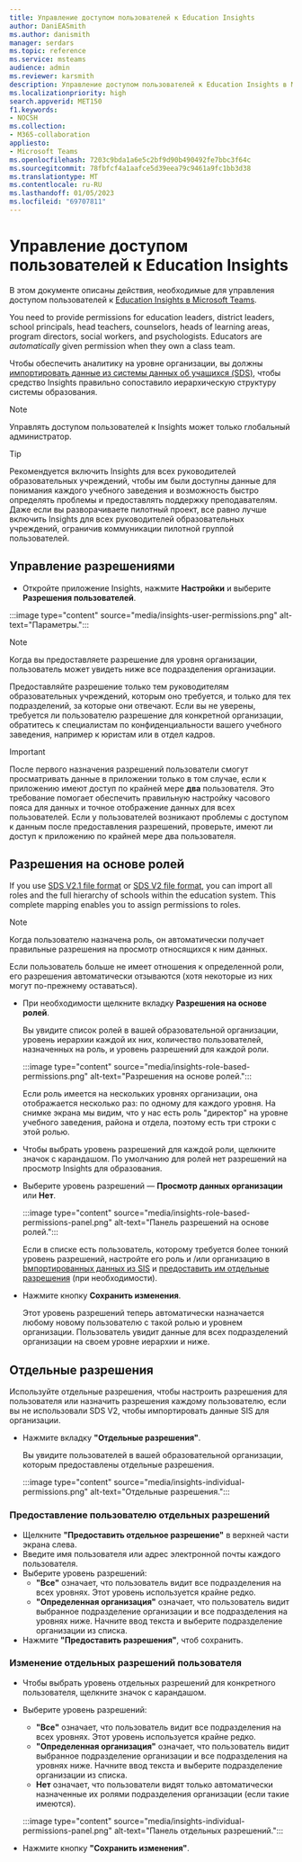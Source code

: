 ```yaml
---
title: Управление доступом пользователей к Education Insights
author: DaniEASmith
ms.author: danismith
manager: serdars
ms.topic: reference
ms.service: msteams
audience: admin
ms.reviewer: karsmith
description: Управление доступом пользователей к Education Insights в Microsoft Teams.
ms.localizationpriority: high
search.appverid: MET150
f1.keywords:
- NOCSH
ms.collection:
- M365-collaboration
appliesto:
- Microsoft Teams
ms.openlocfilehash: 7203c9bda1a6e5c2bf9d90b490492fe7bbc3f64c
ms.sourcegitcommit: 78fbfcf4a1aafce5d39eea79c9461a9fc1bb3d38
ms.translationtype: MT
ms.contentlocale: ru-RU
ms.lasthandoff: 01/05/2023
ms.locfileid: "69707811"
---
```

# <a name="manage-user-access-to-education-insights"></a>Управление доступом пользователей к Education Insights

В этом документе описаны действия, необходимые для управления доступом пользователей к [Education Insights в Microsoft Teams](class-insights.md).

You need to provide permissions for education leaders, district leaders, school principals, head teachers, counselors, heads of learning areas, program directors, social workers, and psychologists. Educators are *automatically* given permission when they own a class team.

Чтобы обеспечить аналитику на уровне организации, вы должны [импортировать данные из системы данных об учащихся (SDS)](education-insights-sis-data-sync.md), чтобы средство Insights правильно сопоставило иерархическую структуру системы образования.

> [!NOTE]
> Управлять доступом пользователей к Insights может только глобальный администратор.

> [!TIP]
> Рекомендуется включить Insights для всех руководителей образовательных учреждений, чтобы им были доступны данные для понимания каждого учебного заведения и возможность быстро определять проблемы и предоставлять поддержку преподавателям. Даже если вы разворачиваете пилотный проект, все равно лучше включить Insights для всех руководителей образовательных учреждений, ограничив коммуникации пилотной группой пользователей.

## <a name="manage-permissions"></a>Управление разрешениями

* Откройте приложение Insights, нажмите **Настройки** и выберите **Разрешения пользователей**.

:::image type="content" source="media/insights-user-permissions.png" alt-text="Параметры.":::

> [!NOTE]
> Когда вы предоставляете разрешение для уровня организации, пользователь может увидеть ниже все подразделения организации.
> 
> Предоставляйте разрешение только тем руководителям образовательных учреждений, которым оно требуется, и только для тех подразделений, за которые они отвечают. Если вы не уверены, требуется ли пользователю разрешение для конкретной организации, обратитесь к специалистам по конфиденциальности вашего учебного заведения, например к юристам или в отдел кадров.

> [!IMPORTANT]
> После первого назначения разрешений пользователи смогут просматривать данные в приложении только в том случае, если к приложению имеют доступ по крайней мере **два** пользователя. Это требование помогает обеспечить правильную настройку часового пояса для данных и точное отображение данных для всех пользователей. Если у пользователей возникают проблемы с доступом к данным после предоставления разрешений, проверьте, имеют ли доступ к приложению по крайней мере два пользователя.

## <a name="role-based-permissions"></a>Разрешения на основе ролей

If you use [SDS V2.1 file format](/schooldatasync/sds-v2.1-csv-file-format) or [SDS V2 file format](/schooldatasync/sds-v2-csv-file-format), you can import all roles and the full hierarchy of schools within the education system. This complete mapping enables you to assign permissions to roles. 

> [!NOTE]
> Когда пользователю назначена роль, он автоматически получает правильные разрешения на просмотр относящихся к ним данных.
>
> Если пользователь больше не имеет отношения к определенной роли, его разрешения автоматически отзываются (хотя некоторые из них могут по-прежнему оставаться).

* При необходимости щелкните вкладку **Разрешения на основе ролей**.

  Вы увидите список ролей в вашей образовательной организации, уровень иерархии каждой их них, количество пользователей, назначенных на роль, и уровень разрешений для каждой роли. 
  
  :::image type="content" source="media/insights-role-based-permissions.png" alt-text="Разрешения на основе ролей.":::
  
  Если роль имеется на нескольких уровнях организации, она отображается несколько раз: по одному для каждого уровня. На снимке экрана мы видим, что у нас есть роль "директор" на уровне учебного заведения, района и отдела, поэтому есть три строки с этой ролью.
  
* Чтобы выбрать уровень разрешений для каждой роли, щелкните значок с карандашом. По умолчанию для ролей нет разрешений на просмотр Insights для образования.
* Выберите уровень разрешений — **Просмотр данных организации** или **Нет**.

  :::image type="content" source="media/insights-role-based-permissions-panel.png" alt-text="Панель разрешений на основе ролей.":::
  
  Если в списке есть пользователь, которому требуется более тонкий уровень разрешений, настройте его роль и /или организацию в [bмпортированных данных из SIS](education-insights-sis-data-sync.md) и [предоставить им отдельные разрешения](#grant-individual-permission-to-a-user) (при необходимости).

* Нажмите кнопку **Сохранить изменения**.

  Этот уровень разрешений теперь автоматически назначается любому новому пользователю с такой ролью и уровнем организации. Пользователь увидит данные для всех подразделений организации на своем уровне иерархии и ниже.  


## <a name="individual-permissions"></a>Отдельные разрешения

Используйте отдельные разрешения, чтобы настроить разрешения для пользователя или назначить разрешения каждому пользователю, если вы не использовали SDS V2, чтобы импортировать данные SIS для организации.

* Нажмите вкладку **"Отдельные разрешения"**.
  
  Вы увидите пользователей в вашей образовательной организации, которым предоставлены отдельные разрешения. 
  
  :::image type="content" source="media/insights-individual-permissions.png" alt-text="Отдельные разрешения.":::
  
### <a name="grant-individual-permission-to-a-user"></a>Предоставление пользователю отдельных разрешений
* Щелкните **"Предоставить отдельное разрешение"** в верхней части экрана слева.
* Введите имя пользователя или адрес электронной почты каждого пользователя.
* Выберите уровень разрешений:
  * **"Все"** означает, что пользователь видит все подразделения на всех уровнях. Этот уровень используется крайне редко.
  * **"Определенная организация"** означает, что пользователь видит выбранное подразделение организации и все подразделения на уровнях ниже. Начните ввод текста и выберите подразделение организации из списка.
* Нажмите **"Предоставить разрешения"**, чтоб сохранить.

### <a name="change-the-individual-permission-of-a-user"></a>Изменение отдельных разрешений пользователя
* Чтобы выбрать уровень отдельных разрешений для конкретного пользователя, щелкните значок с карандашом.
* Выберите уровень разрешений:
  * **"Все"** означает, что пользователь видит все подразделения на всех уровнях. Этот уровень используется крайне редко.
  * **"Определенная организация"** означает, что пользователь видит выбранное подразделение организации и все подразделения на уровнях ниже. Начните ввод текста и выберите подразделение организации из списка.
  * **Нет** означает, что пользователи видят только автоматически назначенные их ролями подразделения организации (если такие имеются).
  
  :::image type="content" source="media/insights-individual-permissions-panel.png" alt-text="Панель отдельных разрешений.":::

* Нажмите кнопку **"Сохранить изменения"**.
